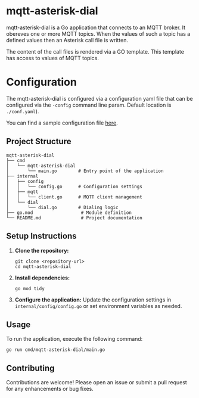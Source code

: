 # mqtt-asterisk-dial

mqtt-asterisk-dial is a Go application that connects to an MQTT broker. It obereves one or more MQTT topics. When the values of such a topic has a defined
values then an Asterisk call file is written.

The content of the call files is rendered via a GO template. This template has 
access to values of MQTT topics.

# Configuration

The mqtt-asterisk-dial is configured via a configuration yaml file that
can be configured via the `-config` command line param. Default location is `./conf.yaml`).

You can find a sample configuration file [here](./conf.yaml).



## Project Structure

```
mqtt-asterisk-dial
├── cmd
│   └── mqtt-asterisk-dial
│       └── main.go        # Entry point of the application
├── internal
│   ├── config
│   │   └── config.go      # Configuration settings
│   ├── mqtt
│   │   └── client.go      # MQTT client management
│   └── dial
│       └── dial.go        # Dialing logic
├── go.mod                  # Module definition
└── README.md               # Project documentation
```

## Setup Instructions

1. **Clone the repository:**
   ```
   git clone <repository-url>
   cd mqtt-asterisk-dial
   ```

2. **Install dependencies:**
   ```
   go mod tidy
   ```

3. **Configure the application:**
   Update the configuration settings in `internal/config/config.go` or set environment variables as needed.

## Usage

To run the application, execute the following command:

```
go run cmd/mqtt-asterisk-dial/main.go
```

## Contributing

Contributions are welcome! Please open an issue or submit a pull request for any enhancements or bug fixes.